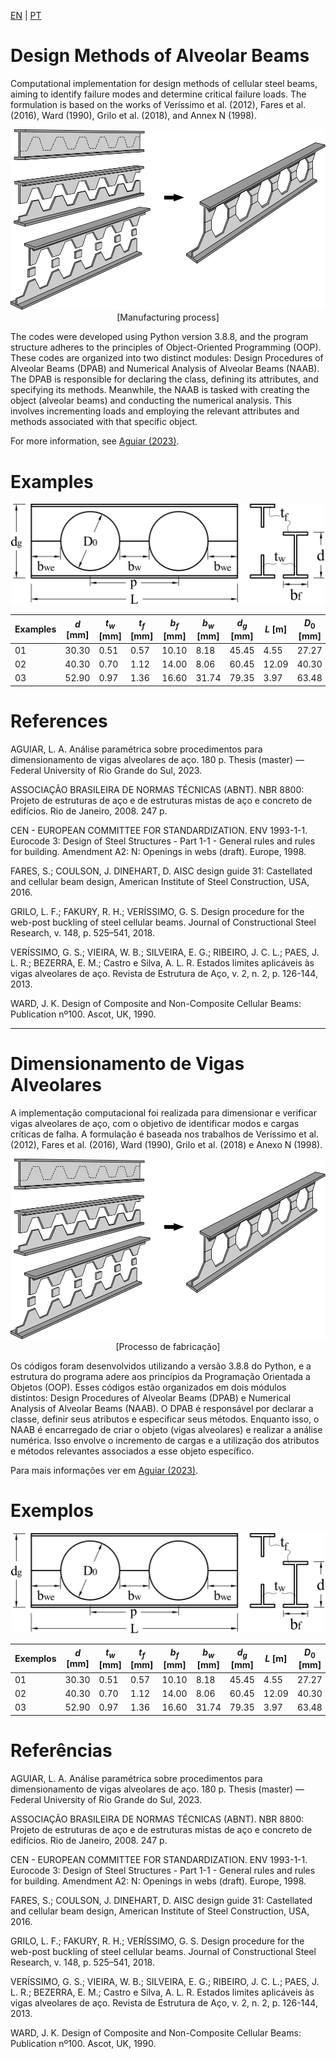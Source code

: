 [EN](#Design-Methods-of-Alveolar-Beams)   |   [PT](#Dimensionamento-de-Vigas-Alveolares)

# Design Methods of Alveolar Beams
Computational implementation for design methods of cellular steel beams, aiming to identify failure modes and determine critical failure loads. The formulation is based on the works of Veríssimo et al. (2012), Fares et al. (2016), Ward (1990), Grilo et al. (2018), and Annex N (1998).

<p align="center">
  <img src="Figures/Figure%201.svg" />[Manufacturing process]
</p> 

The codes were developed using Python version 3.8.8, and the program structure adheres to the principles of Object-Oriented Programming (OOP). These codes are organized into two distinct modules: Design Procedures of Alveolar Beams (DPAB) and Numerical Analysis of Alveolar Beams (NAAB). The DPAB is responsible for declaring the class, defining its attributes, and specifying its methods. Meanwhile, the NAAB is tasked with creating the object (alveolar beams) and conducting the numerical analysis. This involves incrementing loads and employing the relevant attributes and methods associated with that specific object.

For more information, see [Aguiar (2023)](https://lume.ufrgs.br/handle/10183/259192#).

# Examples

<p align="center">
  <img src="Figures/Figure%202.svg" height="160" />
</p> 

Examples | $d$ [mm] | $t_w$ [mm] | $t_f$ [mm] | $b_f$ [mm] | $b_w$ [mm] | $d_g$ [mm] | $L$ [m] | $D_0$ [mm] | $f_y$ [MPa] | $E$ [GPa] | $\nu$
--- | --- | --- | --- |--- |--- |--- |--- |--- |--- |--- |--- 
01 | 30.30 | 0.51 | 0.57 | 10.10 | 8.18 | 45.45 | 4.55 | 27.27 | 345 | 200 | 0.30 
02 | 40.30 | 0.70 | 1.12 | 14.00 | 8.06 | 60.45 | 12.09 | 40.30 | 345 | 200 | 0.30 
03 | 52.90 | 0.97 | 1.36 | 16.60 | 31.74 | 79.35 | 3.97 | 63.48 | 345 | 200 | 0.30 

# References 

AGUIAR, L. A. Análise paramétrica sobre procedimentos para dimensionamento de vigas alveolares de aço. 180 p. Thesis (master) — Federal University of Rio Grande do Sul, 2023.

ASSOCIAÇÃO BRASILEIRA DE NORMAS TÉCNICAS (ABNT). NBR 8800: Projeto de estruturas de aço e de estruturas mistas de aço e concreto de edifícios. Rio de Janeiro, 2008. 247 p.

CEN - EUROPEAN COMMITTEE FOR STANDARDIZATION. ENV 1993-1-1. Eurocode 3: Design of Steel Structures - Part 1-1 - General rules and rules for building. Amendment A2: N: Openings in webs (draft). Europe, 1998.

FARES, S.; COULSON, J. DINEHART, D. AISC design guide 31: Castellated and cellular beam design, American Institute of Steel Construction, USA, 2016.

GRILO, L. F.; FAKURY, R. H.; VERÍSSIMO, G. S. Design procedure for the web-post buckling of steel cellular beams. Journal of Constructional Steel Research, v. 148, p. 525–541, 2018.

VERÍSSIMO, G. S.; VIEIRA, W. B.; SILVEIRA, E. G.; RIBEIRO, J. C. L.; PAES, J. L. R.; BEZERRA, E. M.; Castro e Silva, A. L. R. Estados limites aplicáveis às vigas alveolares de aço. Revista de Estrutura de Aço, v. 2, n. 2, p. 126-144, 2013.

WARD, J. K. Design of Composite and Non-Composite Cellular Beams: Publication nº100. Ascot, UK, 1990.

---

# Dimensionamento de Vigas Alveolares

A implementação computacional foi realizada para dimensionar e verificar vigas alveolares de aço, com o objetivo de identificar modos e cargas críticas de falha. A formulação é baseada nos trabalhos de Veríssimo et al. (2012), Fares et al. (2016), Ward (1990), Grilo et al. (2018) e Anexo N (1998).

<p align="center">
  <img src="Figures/Figure%201.svg" />[Processo de fabricação]
</p> 

Os códigos foram desenvolvidos utilizando a versão 3.8.8 do Python, e a estrutura do programa adere aos princípios da Programação Orientada a Objetos (OOP). Esses códigos estão organizados em dois módulos distintos: Design Procedures of Alveolar Beams (DPAB) e Numerical Analysis of Alveolar Beams (NAAB). O DPAB é responsável por declarar a classe, definir seus atributos e especificar seus métodos. Enquanto isso, o NAAB é encarregado de criar o objeto (vigas alveolares) e realizar a análise numérica. Isso envolve o incremento de cargas e a utilização dos atributos e métodos relevantes associados a esse objeto específico.

Para mais informações ver em [Aguiar (2023)](https://lume.ufrgs.br/handle/10183/259192#).

# Exemplos

<p align="center">
  <img src="Figures/Figure%202.svg" height="160" />
</p> 

Exemplos | $d$ [mm] | $t_w$ [mm] | $t_f$ [mm] | $b_f$ [mm] | $b_w$ [mm] | $d_g$ [mm] | $L$ [m] | $D_0$ [mm] | $f_y$ [MPa] | $E$ [GPa] | $\nu$
--- | --- | --- | --- |--- |--- |--- |--- |--- |--- |--- |--- 
01 | 30.30 | 0.51 | 0.57 | 10.10 | 8.18 | 45.45 | 4.55 | 27.27 | 345 | 200 | 0.30 
02 | 40.30 | 0.70 | 1.12 | 14.00 | 8.06 | 60.45 | 12.09 | 40.30 | 345 | 200 | 0.30 
03 | 52.90 | 0.97 | 1.36 | 16.60 | 31.74 | 79.35 | 3.97 | 63.48 | 345 | 200 | 0.30 

# Referências 

AGUIAR, L. A. Análise paramétrica sobre procedimentos para dimensionamento de vigas alveolares de aço. 180 p. Thesis (master) — Federal University of Rio Grande do Sul, 2023.

ASSOCIAÇÃO BRASILEIRA DE NORMAS TÉCNICAS (ABNT). NBR 8800: Projeto de estruturas de aço e de estruturas mistas de aço e concreto de edifícios. Rio de Janeiro, 2008. 247 p.

CEN - EUROPEAN COMMITTEE FOR STANDARDIZATION. ENV 1993-1-1. Eurocode 3: Design of Steel Structures - Part 1-1 - General rules and rules for building. Amendment A2: N: Openings in webs (draft). Europe, 1998.

FARES, S.; COULSON, J. DINEHART, D. AISC design guide 31: Castellated and cellular beam design, American Institute of Steel Construction, USA, 2016.

GRILO, L. F.; FAKURY, R. H.; VERÍSSIMO, G. S. Design procedure for the web-post buckling of steel cellular beams. Journal of Constructional Steel Research, v. 148, p. 525–541, 2018.

VERÍSSIMO, G. S.; VIEIRA, W. B.; SILVEIRA, E. G.; RIBEIRO, J. C. L.; PAES, J. L. R.; BEZERRA, E. M.; Castro e Silva, A. L. R. Estados limites aplicáveis às vigas alveolares de aço. Revista de Estrutura de Aço, v. 2, n. 2, p. 126-144, 2013.

WARD, J. K. Design of Composite and Non-Composite Cellular Beams: Publication nº100. Ascot, UK, 1990.




